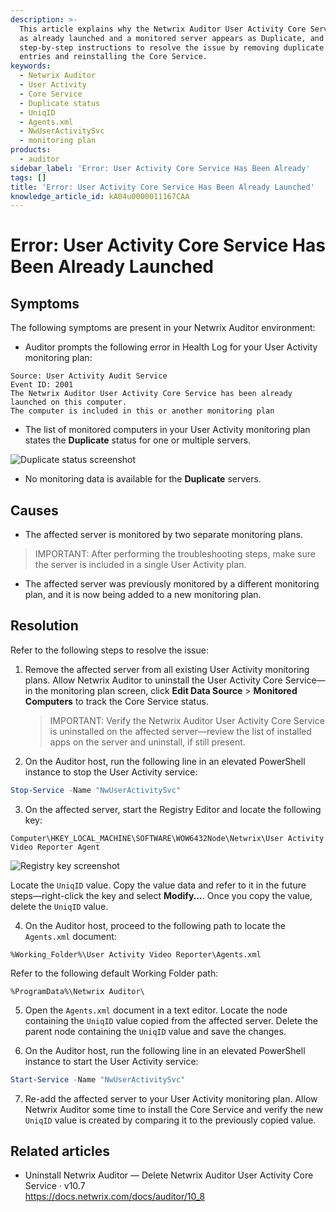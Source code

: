 ```yaml
---
description: >-
  This article explains why the Netwrix Auditor User Activity Core Service shows
  as already launched and a monitored server appears as Duplicate, and provides
  step-by-step instructions to resolve the issue by removing duplicate agent
  entries and reinstalling the Core Service.
keywords:
  - Netwrix Auditor
  - User Activity
  - Core Service
  - Duplicate status
  - UniqID
  - Agents.xml
  - NwUserActivitySvc
  - monitoring plan
products:
  - auditor
sidebar_label: 'Error: User Activity Core Service Has Been Already'
tags: []
title: 'Error: User Activity Core Service Has Been Already Launched'
knowledge_article_id: kA04u0000011167CAA
---
```


# Error: User Activity Core Service Has Been Already Launched

## Symptoms

The following symptoms are present in your Netwrix Auditor environment:

- Auditor prompts the following error in Health Log for your User Activity monitoring plan:

```text
Source: User Activity Audit Service
Event ID: 2001
The Netwrix Auditor User Activity Core Service has been already launched on this computer.
The computer is included in this or another monitoring plan
```

- The list of monitored computers in your User Activity monitoring plan states the **Duplicate** status for one or multiple servers.

![Duplicate status screenshot](images/ka0Qk0000004pqL_0EM4u000008M4JN.png)

- No monitoring data is available for the **Duplicate** servers.

## Causes

- The affected server is monitored by two separate monitoring plans.

> IMPORTANT: After performing the troubleshooting steps, make sure the server is included in a single User Activity plan.

- The affected server was previously monitored by a different monitoring plan, and it is now being added to a new monitoring plan.

## Resolution

Refer to the following steps to resolve the issue:

1. Remove the affected server from all existing User Activity monitoring plans. Allow Netwrix Auditor to uninstall the User Activity Core Service—in the monitoring plan screen, click **Edit Data Source** > **Monitored Computers** to track the Core Service status.

   > IMPORTANT: Verify the Netwrix Auditor User Activity Core Service is uninstalled on the affected server—review the list of installed apps on the server and uninstall, if still present.

2. On the Auditor host, run the following line in an elevated PowerShell instance to stop the User Activity service:

```powershell
Stop-Service -Name "NwUserActivitySvc"
```

3. On the affected server, start the Registry Editor and locate the following key:

```registry
Computer\HKEY_LOCAL_MACHINE\SOFTWARE\WOW6432Node\Netwrix\User Activity Video Reporter Agent
```

   ![Registry key screenshot](images/ka0Qk0000004pqL_0EM4u000008M4JS.png)

   Locate the `UniqID` value. Copy the value data and refer to it in the future steps—right-click the key and select **Modify...**. Once you copy the value, delete the `UniqID` value.

4. On the Auditor host, proceed to the following path to locate the `Agents.xml` document:

```text
%Working_Folder%\User Activity Video Reporter\Agents.xml
```

   Refer to the following default Working Folder path:

```text
%ProgramData%\Netwrix Auditor\
```

5. Open the `Agents.xml` document in a text editor. Locate the node containing the `UniqID` value copied from the affected server. Delete the parent node containing the `UniqID` value and save the changes.

6. On the Auditor host, run the following line in an elevated PowerShell instance to start the User Activity service:

```powershell
Start-Service -Name "NwUserActivitySvc"
```

7. Re-add the affected server to your User Activity monitoring plan. Allow Netwrix Auditor some time to install the Core Service and verify the new `UniqID` value is created by comparing it to the previously copied value.

## Related articles

- Uninstall Netwrix Auditor — Delete Netwrix Auditor User Activity Core Service · v10.7  
  https://docs.netwrix.com/docs/auditor/10_8

